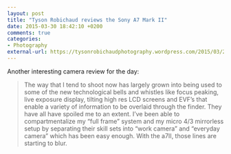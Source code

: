 ```yaml
---
layout: post
title: "Tyson Robichaud reviews the Sony A7 Mark II"
date: 2015-03-30 18:42:10 +0200
comments: true
categories: 
- Photography
external-url: https://tysonrobichaudphotography.wordpress.com/2015/03/27/sony-a7ii-a-game-changer-my-take-on-sonys-newest-ff-cam-a-user-review/
---
```


Another interesting camera review for the day:

> The way that I tend to shoot now has largely grown into being used to some of the new technological bells and whistles like focus peaking, live exposure display, tilting high res LCD screens and EVF’s that enable a variety of information to be overlaid through the finder. They have all have spoiled me to an extent. I’ve been able to compartmentalize my “full frame” system and my micro 4/3 mirrorless setup by separating their skill sets into “work camera” and “everyday camera” which has been easy enough.  With the a7II, those lines are starting to blur.